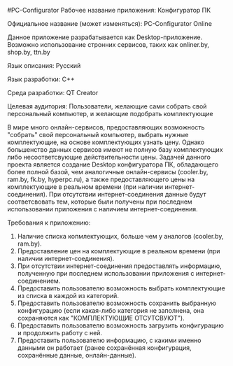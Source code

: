 #PC-Configurator 
Рабочее название приложения: Конфигуратор ПК
 
Официальное название (может изменяться): PC-Configurator Online

Данное приложение разрабатывается как Desktop-приложение. Возможно использование стронних сервисов, 
таких как onliner.by, shop.by, ttn.by

Язык описания: Русский

Язык разработки: С++

Среда разработки: QT Creator

Целевая аудитория: Пользователи, желающие сами собрать свой персональный компьютер, и желающие подобрать комплектующие

В мире много онлайн-сервисов, предоставляющих возможность "собрать" свой персональный компьютер, 
выбрать нужные комплектующие, на основе комплектующих узнать цену. Однако большенство данных сервисов имеют
не полную базу комплектующих либо несоответсвующие действительности цены. Задачей данного проекта является
создание Desktop конфигуратора ПК, обладающего более полной базой, чем аналогичные онлайн-сервисы 
(cooler.by, ram.by, fk.by, hyperpc.ru), а также предоставляющего цены на комплектующие в реальном времени 
(при наличии интернет-соединения). При отсутствии интернет-соединения данные будут соответсвовать тем, 
которые были получены при последнем использовании приложения с наличием интернет-соединения.

Требования к приложению:
1. Наличие списка копмлектующих, больше чем у аналогов (cooler.by, ram.by).
2. Предоставление цен на комплектующие в реальном времени (при наличии интернет-соединения).
3. При отсутствии интернет-соединения предоставлять информацию, полученную при последнем использовании 
   приложения с интернет-соединением.
4. Предоставить пользователю возможность выбрать комплектующие из списка в каждой из категорий.
5. Предоставить пользователю возможность сохранить выбранную конфигурацию (если какая-либо категория не заполнена,
   она сохраняются как "КОМПЛЕКТУЮЩИЕ ОТСУТСВУЮТ").
6. Предоставить пользователю возможность загрузить конфигурацию и продолжить работу с ней.
7. Предоставить пользователю информацию, с какими именно данными он работает (ранее сохранённая конфигурация, 
   сохранённые данные, онлайн-данные).
